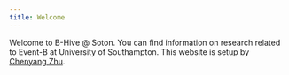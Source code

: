 ```yaml
---
title: Welcome
---
```

Welcome to B-Hive @ Soton. You can find information on research related to Event-B at University of Southampton.  This website is setup by [Chenyang Zhu](mailto:c.zhu@ecs.soton.ac.uk).


